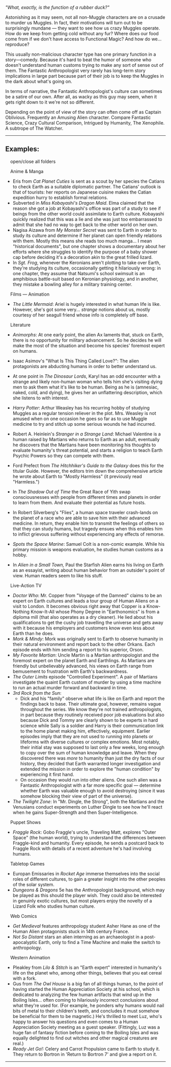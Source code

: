 _"What, exactly, is the function of a rubber duck?"_

Astonishing as it may seem, not all non-Muggle characters are on a crusade to murder us Muggles. In fact, their motivations will turn out to be surprisingly mundane — they want to see how us crazy Muggles operate. How do we keep from getting cold without any fur? Where does our food come from if we don't have access to Functional Magic? And how do we... reproduce?

This usually non-malicious character type has one primary function in a story—comedy. Because it's hard to beat the humor of someone who doesn't understand human customs trying to make any sort of sense out of them. The Fantastic Anthropologist very rarely has long-term story implications in large part because part of their job is to keep the Muggles in the dark about what's going on.

In terms of narrative, the Fantastic Anthropologist's culture can sometimes be a satire of our own. After all, as wacky as this guy may seem, when it gets right down to it we're not so different.

Depending on the point of view of the story can often come off as Captain Oblivious. Frequently an Amusing Alien character. Compare Fantastic Science, Crazy Cultural Comparison, Intrigued by Humanity, The Xenophile. A subtrope of The Watcher.

___

## Examples:

    open/close all folders 

    Anime & Manga 

-   Eris from _Cat Planet Cuties_ is sent as a scout by her species the Catians to check Earth as a suitable diplomatic partner. The Catians' outlook is that of tourists: her reports on Japanese cuisine makes the Catian expedition hurry to establish formal relations.
-   Subverted in _Miss Kobayashi's Dragon Maid_. Elma claimed that the reason she got a job at Kobayashi's office was part of a study to see if beings from the other world could assimilate to Earth culture. Kobayashi quickly realized that this was a lie and she was just too embarrassed to admit that she had no way to get back to the other world on her own.
-   Nagisa Aizawa from _My Monster Secret_ was sent to Earth in order to study its culture and determine if her planet can open friendly relations with them. Mostly this means she reads too much manga... I mean "historical documents", but one chapter shows a documentary about her efforts where she struggles to identify the purpose of a baby shower cap before deciding it's a decoration akin to the great frilled lizard.
-   In _Sgt. Frog_, whenever the Keronians aren't plotting to take over Earth, they're studying its culture, occasionally getting it hilariously wrong: in one chapter, they assume that Natsumi's school swimsuit is an amphibious battle-suit based on Keronian physiology, and in another, they mistake a bowling alley for a military training center.

    Films — Animation 

-   _The Little Mermaid_: Ariel is hugely interested in what human life is like. However, she's got some very... _strange_ notions about us, mostly courtesy of her seagull friend whose info is completely off base.

    Literature 

-   _Animorphs_: At one early point, the alien Ax laments that, stuck on Earth, there is no opportunity for military advancement. So he decides he will make the most of the situation and become his species' foremost expert on humans.
-   Isaac Asimov's "What Is This Thing Called Love?": The alien protagonists are abducting humans in order to better understand us.
-   At one point in _The Dinosaur Lords_, Karyl has an odd encounter with a strange and likely non-human woman who tells him she's visiting dying men to ask them what it's like to be human. Being as he is (amnesiac, naked, cold, and dying), he gives her an unflattering description, which she listens to with interest.
-   _Harry Potter_: Arthur Weasley has his recurring hobby of studying Muggles as a regular tension reliever in the plot. Mrs. Weasley is not amused when on one occasion he goes so far as to use Muggle medicine to try and stitch up some serious wounds he had incurred.
-   Robert A. Heinlein's _Stranger in a Strange Land_: Michael Valentine is a human raised by Martians who returns to Earth as an adult, eventually he discovers that the Martians have been monitoring his thoughts to evaluate humanity's threat potential, and starts a religion to teach Earth Psychic Powers so they can compete with them.
-   Ford Prefect from _The Hitchhiker's Guide to the Galaxy_ does this for the titular Guide. However, the editors trim down the comprehensive article he wrote about Earth to "Mostly Harmless" (it previously read "Harmless.")
-   In _The Shadow Out of Time_ the Great Race of Yith swap consciousnesses with people from different times and planets in order to learn from them. And evaluate their potential as future hosts.
-   In Robert Silverberg's "Flies", a human space traveler crash-lands on the planet of a race who are able to save him with their advanced medicine. In return, they enable him to transmit the feelings of others so that they can study humans, but tragedy ensues when this enables him to inflict grievous suffering without experiencing any effects of remorse.
-   _Spots the Space Marine_: Samuel Colt is a non-comic example. While his primary mission is weapons evaluation, he studies human customs as a hobby.

-   In _Alien in a Small Town,_ Paul the Starfish Alien earns his living on Earth as an essayist, writing about human behavior from an outsider's point of view. Human readers seem to like his stuff.

    Live-Action TV 

-   _Doctor Who_: Mr. Copper from "Voyage of the Damned" claims to be an expert on Earth cultures and leads a tour group of Human Aliens on a visit to London. It becomes obvious right away that Copper is a Know-Nothing Know-It-All whose Phony Degree in "Earthonomics" is from a diploma mill (that also operates as a dry cleaner). He lied about his qualifications to get the cushy job travelling the universe and gets away with it because his employers and customers know even less about Earth than he does.
-   _Mork & Mindy_: Mork was originally sent to Earth to observe humanity in their natural environment and report back to the other Orkans. Each episode ends with him sending a report to his superior, Orson.
-   _My Favorite Martian_: Uncle Martin is a Martian anthropologist and the foremost expert on the planet Earth and Earthlings. As Martians are friendly but unbelievably advanced, his views on Earth range from bemusement to frustration with Earth's backwardness.
-   _The Outer Limits_ episode "Controlled Experiment". A pair of Martians investigate the quaint Earth custom of murder by using a time machine to run an actual murder forward and backward in time.
-   _3rd Rock from the Sun_:
    -   Dick and his "family" observe what life is like on Earth and report the findings back to base. Their ultimate goal, however, remains vague throughout the series. We know they're not trained anthropologists, in part because they routinely received poor job evaluations but also because Dick and Tommy are clearly shown to be experts in hard science while Sally is a soldier and Harry is their communication link to the home planet making him, effectively, equipment. Earlier episodes imply that they are not used to running into planets or lifeforms with diverse cultures or complex emotions. Most notably, their initial stay was supposed to last only a few weeks, long enough to copy over the sum of human knowledge and leave. When they discovered there was _more_ to humanity than just the dry facts of our history, they decided that Earth warranted longer investigation and extended the mission in order to explore the "human condition" by experiencing it first hand.
    -   On occasion they would run into other aliens. One such alien was a Fantastic Anthropologist with a far more specific goal — determine whether Earth was valuable enough to avoid destroying (since it was somehow blocking their view of part of the universe).
-   _The Twilight Zone_: In "Mr. Dingle, the Strong", both the Martians and the Venusians conduct experiments on Luther Dingle to see how he'll react when he gains Super-Strength and then Super-Intelligence.

    Puppet Shows 

-   _Fraggle Rock_: Gobo Fraggle's uncle, Traveling Matt, explores "Outer Space" (the human world), trying to understand the differences between Fraggle-kind and humanity. Every episode, he sends a postcard back to Fraggle Rock with details of a recent adventure he's had involving humans.

    Tabletop Games 

-   Europan Emissaries in _Rocket Age_ immerse themselves into the social roles of different cultures, to gain a greater insight into the other peoples of the solar system.
-   _Dungeons & Dragons_ 5e has the Anthropologist background, which may be played as this should the player wish. They could also be interested in genuinly exotic cultures, but most players enjoy the novelty of a Lizard Folk who studies human culture.

    Web Comics 

-   _Get Medieval_ features anthropology student Asher Hane as one of the Human Alien protagonists stuck in 14th century France.
-   _Not So Distant_ stars an alien interning as an archaeologist in a post-apocalyptic Earth, only to find a Time Machine and make the switch to anthropology.

    Western Animation 

-   Pleakley from _Lilo & Stitch_ is an "Earth expert" interested in humanity's life on the planet who, among other things, believes that you eat cereal with a fork.
-   Gus from _The Owl House_ is a big fan of all things human, to the point of having started the Human Appreciation Society at his school, which is dedicated to analyzing the few human artifacts that wind up in the Boiling Isles... often coming to hilariously incorrect conclusions about what they're used for. (For example, he ponders why humans would nail bits of metal to their children's teeth, and concludes it must somehow be beneficial for them to be magnetic.) He's thrilled to meet Luz, who's happy to answer his questions and even comes to a Human Appreciation Society meeting as a guest speaker. (Fittingly, Luz was a huge fan of fantasy fiction before coming to the Boiling Isles and was equally delighted to find out witches and other magical creatures are real.)
-   _Ready Jet Go!:_ Celery and Carrot Propulsion came to Earth to study it. They return to Bortron in 'Return to Bortron 7' and give a report on it.

___